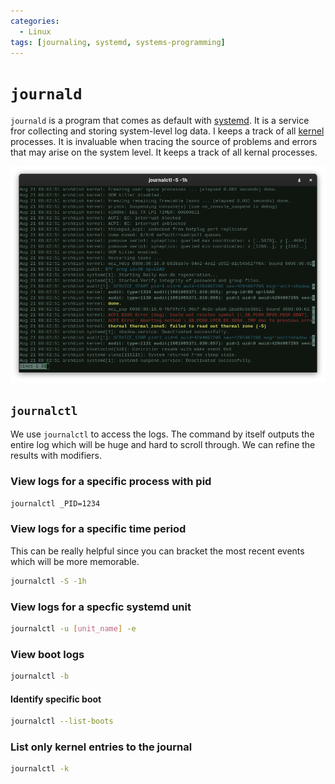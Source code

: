 ```yaml
---
categories:
  - Linux
tags: [journaling, systemd, systems-programming]
---
```


# `journald`

`journald` is a program that comes as default with [systemd](/Linux/systemd.md). It is a service fror collecting and storing system-level log data. I keeps a track of all [kernel](/Operating_Systems/The_Kernel.md) processes. It is invaluable when tracing the source of problems and errors that may arise on the system level. It keeps a track of all kernal processes.

![](/_img/journald.png)

## `journalctl`

We use `journalctl` to access the logs. The command by itself outputs the entire log which will be huge and hard to scroll through. We can refine the results with modifiers.

### View logs for a specific process with pid

```bash
journalctl _PID=1234
```

### View logs for a specific time period

This can be really helpful since you can bracket the most recent events which will be more memorable.

```bash
journalctl -S -1h
```

### View logs for a specfic systemd unit

```bash
journalctl -u [unit_name] -e
```

### View boot logs

```bash
journalctl -b
```

#### Identify specific boot

```bash
journalctl --list-boots

```

### List only kernel entries to the journal

```bash
journalctl -k

```
